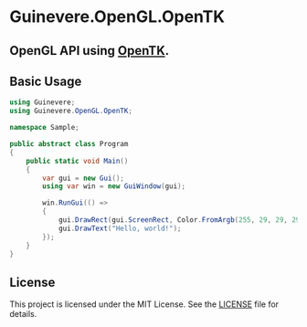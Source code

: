 # Guinevere.OpenGL.OpenTK

OpenGL API using [OpenTK](https://github.com/opentk/opentk).
-
## Basic Usage

```csharp
using Guinevere;
using Guinevere.OpenGL.OpenTK;

namespace Sample;

public abstract class Program
{
    public static void Main()
    {
        var gui = new Gui();
        using var win = new GuiWindow(gui);

        win.RunGui(() =>
        {
            gui.DrawRect(gui.ScreenRect, Color.FromArgb(255, 29, 29, 29));
            gui.DrawText("Hello, world!");
        });
    }
}
```

## License

This project is licensed under the MIT License. See the [LICENSE](LICENSE) file for details.
